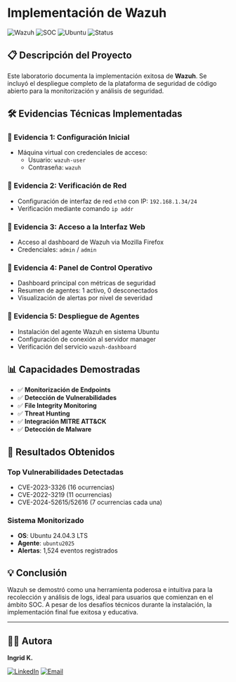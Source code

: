 # Implementación de Wazuh

![Wazuh](https://img.shields.io/badge/Wazuh-Platform-blue)
![SOC](https://img.shields.io/badge/SOC-Level%201-orange)
![Ubuntu](https://img.shields.io/badge/OS-Ubuntu%2024.04-orange)
![Status](https://img.shields.io/badge/Status-Completed-green)

## 📋 Descripción del Proyecto

Este laboratorio documenta la implementación exitosa de **Wazuh**. Se incluyó el despliegue completo de la plataforma de seguridad de código abierto para la monitorización y análisis de seguridad.

## 🛠️ Evidencias Técnicas Implementadas

### 🔹 Evidencia 1: Configuración Inicial
- Máquina virtual con credenciales de acceso:
  - Usuario: `wazuh-user`
  - Contraseña: `wazuh`

### 🔹 Evidencia 2: Verificación de Red
- Configuración de interfaz de red `eth0` con IP: `192.168.1.34/24`
- Verificación mediante comando `ip addr`

### 🔹 Evidencia 3: Acceso a la Interfaz Web
- Acceso al dashboard de Wazuh via Mozilla Firefox
- Credenciales: `admin` / `admin`

### 🔹 Evidencia 4: Panel de Control Operativo
- Dashboard principal con métricas de seguridad
- Resumen de agentes: 1 activo, 0 desconectados
- Visualización de alertas por nivel de severidad

### 🔹 Evidencia 5: Despliegue de Agentes
- Instalación del agente Wazuh en sistema Ubuntu
- Configuración de conexión al servidor manager
- Verificación del servicio `wazuh-dashboard`

## 📊 Capacidades Demostradas

- ✅ **Monitorización de Endpoints**
- ✅ **Detección de Vulnerabilidades**
- ✅ **File Integrity Monitoring**
- ✅ **Threat Hunting**
- ✅ **Integración MITRE ATT&CK**
- ✅ **Detección de Malware**

## 🎯 Resultados Obtenidos

### Top Vulnerabilidades Detectadas
- CVE-2023-3326 (16 ocurrencias)
- CVE-2022-3219 (11 ocurrencias)
- CVE-2024-52615/52616 (7 ocurrencias cada una)

### Sistema Monitorizado
- **OS**: Ubuntu 24.04.3 LTS
- **Agente**: `ubuntu2025`
- **Alertas**: 1,524 eventos registrados

## 💡 Conclusión

Wazuh se demostró como una herramienta poderosa e intuitiva para la recolección y análisis de logs, ideal para usuarios que comienzan en el ámbito SOC. A pesar de los desafíos técnicos durante la instalación, la implementación final fue exitosa y educativa.

---
 
## 👩‍💻 Autora

**Ingrid K.**  

[![LinkedIn](https://img.shields.io/badge/LinkedIn-0A66C2?style=for-the-badge&logo=linkedin&logoColor=white)](https://linkedin.com/in/ingrid-k)
[![Email](https://img.shields.io/badge/Email-D14836?style=for-the-badge&logo=gmail&logoColor=white)](mailto:ingridkaufmannok@gmail.com)
